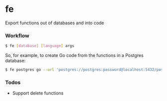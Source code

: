 # fe
Export functions out of databases and into code

### Workflow

``` sh
$ fe [database] [language] args
```

So, for example, to create Go code from the functions in a Postgres database:
``` sh
$ fe postgres go --url 'postgres://postgres:password@localhost:5432/postgres?sslmode=disable'
```

### Todos

* Support delete functions